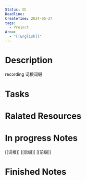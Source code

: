 ```yaml
---
Status: 🟨
Deadline: 
CreateTime: 2024-05-27
tags:
  - Project
Area:
  - "[[English]]"
---
```


# Description
recording 词根词缀

# Tasks


# Ralated Resources

# In progress Notes
[[词根]]
[[后缀]]
[[前缀]]

# Finished Notes

